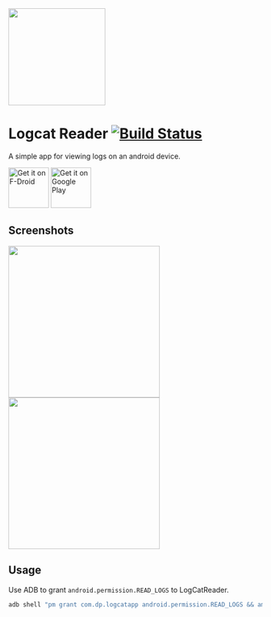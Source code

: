 <img src="/app/playstore_images/launcher_icon.png" width="192px" />

# Logcat Reader [![Build Status](https://travis-ci.org/darshanparajuli/LogcatReader.svg?branch=master)](https://travis-ci.org/darshanparajuli/LogcatReader)

A simple app for viewing logs on an android device.

<a href="https://f-droid.org/packages/com.dp.logcatapp/" target="_blank">
<img src="https://f-droid.org/badge/get-it-on.png" alt="Get it on F-Droid" height="80"/></a>
<a href='https://play.google.com/store/apps/details?id=com.dp.logcatapp'><img alt='Get it on Google Play' src='https://play.google.com/intl/en_us/badges/images/generic/en_badge_web_generic.png' height="80"/></a>

## Screenshots
<img src="/app/playstore_images/screenshots/screenshot-1.png" width="300px" /> <img src="/app/playstore_images/screenshots/screenshot-2.png" width="300px" />

## Usage

Use ADB to grant `android.permission.READ_LOGS` to LogCatReader.

```sh
adb shell "pm grant com.dp.logcatapp android.permission.READ_LOGS && am force-stop com.dp.logcatapp"
```
